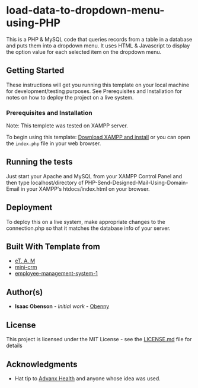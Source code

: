 # load-data-to-dropdown-menu-using-PHP
This is a PHP &amp; MySQL code that queries records from a table in a database and puts them into a dropdown menu. It uses HTML &amp; Javascript to display the option value for each selected item on the dropdown menu.  

## Getting Started

These instructions will get you running this template on your local machine for development/testing purposes.
See Prerequisites and Installation for notes on how to deploy the project on a live system.

### Prerequisites and Installation

Note: This templete was tested on XAMPP server.

To begin using this template:
[Download XAMPP and install](https://www.apachefriends.org/download.html) or you can open the `index.php` file in your web browser.

## Running the tests

Just start your Apache and MySQL from your XAMPP Control Panel and then type localhost/directory of PHP-Send-Designed-Mail-Using-Domain-Email in your XAMPP's htdocs/index.html on your browser.

## Deployment

To deploy this on a live system, make appropriate changes to the connection.php so that it matches the database info of your server.

## Built With Template from

* [eT. A. M](http://www.bluedrupsltd.com/team/isaacobenson/)
* [mini-crm](https://github.com/Obenny/mini-crm)
* [employee-management-system-1](https://github.com/Obenny/employee-management-system-1)


## Author(s)

* **Isaac Obenson** - *Initial work* - [Obenny](https://github.com/Obenny)

## License

This project is licensed under the MIT License - see the [LICENSE.md](LICENSE.md) file for details

## Acknowledgments

* Hat tip to [Advanx Health](https://www.advanxhealth.com/) and anyone whose idea was used.
